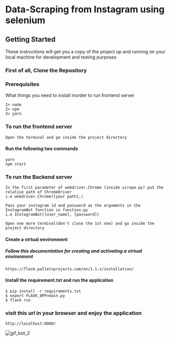 # Data-Scraping from Instagram using selenium


## Getting Started
These instructions will get you a copy of the project up and running on your local machine for development and testing purposes

### First of all, Clone the Repository

### Prerequisites
What things you need to install inorder to run frontend server
```
1> node
2> npm
3> yarn
```
### To run the frontend server
```
Open the terminal and go inside the project directory
```
#### Run the following two commands
```
yarn
npm start
```
### To run the Backend server
```
In the first parameter of webdriver.Chrome (inside scrape.py) put the relative path of ChromeDriver 
i.e webdriver.Chrome([your path],) 
```
```
Pass your instagram id and password as the arguments in the InstagramBot function in function.py 
i.e InstagramBot([user_name], [password])
```
```
Open one more terminal(don't close the 1st one) and go inside the project directory
```
#### Create a virtual environment
##### Follow this documentation for creating and activating a virtual environment
```
https://flask.palletsprojects.com/en/1.1.x/installation/
```


#### Install the requirement.txt and run the application
```
$ pip install -r requirements.txt
$ export FLASK_APP=main.py
$ flask run
```

### visit this url in your browser and enjoy the application
```
http://localhost:8080/
```
![gif_bot_2](https://user-images.githubusercontent.com/19415171/89256513-21ce2900-d5d9-11ea-8f70-8a93c34a9780.gif)

